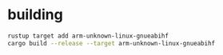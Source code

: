 # building

```bash
rustup target add arm-unknown-linux-gnueabihf
cargo build --release --target arm-unknown-linux-gnueabihf
```
